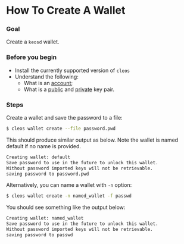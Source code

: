 # How To Create A Wallet

### Goal
Create a `keosd` wallet.

### Before you begin
  * Install the currently supported version of `cleos`
  * Understand the following:
    * What is an [account](https://docs.cyberway.io/users/glossary#account);
    * What is a [public](https://docs.cyberway.io/users/glossary#public-key) and [private](https://docs.cyberway.io/users/glossary#private-key) key pair.

### Steps
Create a wallet and save the password to a file:
```sh
$ cleos wallet create --file password.pwd
```

This should produce similar output as below. Note the wallet is named default if no name is provided.
```sh
Creating wallet: default
Save password to use in the future to unlock this wallet.
Without password imported keys will not be retrievable.
saving password to password.pwd
```

Alternatively, you can name a wallet with `-n` option:
```sh
$ cleos wallet create -n named_wallet -f passwd
```

You should see something like the output below:
```sh
Creating wallet: named_wallet
Save password to use in the future to unlock this wallet.
Without password imported keys will not be retrievable.
saving password to passwd
```